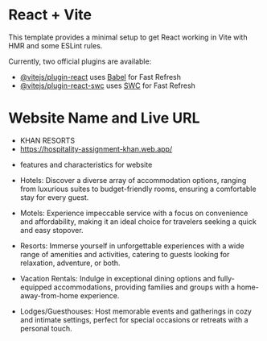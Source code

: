 # React + Vite

This template provides a minimal setup to get React working in Vite with HMR and some ESLint rules.

Currently, two official plugins are available:

- [@vitejs/plugin-react](https://github.com/vitejs/vite-plugin-react/blob/main/packages/plugin-react/README.md) uses [Babel](https://babeljs.io/) for Fast Refresh
- [@vitejs/plugin-react-swc](https://github.com/vitejs/vite-plugin-react-swc) uses [SWC](https://swc.rs/) for Fast Refresh

# Website Name and Live URL 
- KHAN RESORTS 
- https://hospitality-assignment-khan.web.app/

* features and characteristics for website 
- Hotels: Discover a diverse array of accommodation options, ranging from luxurious suites to budget-friendly rooms, ensuring a comfortable stay for every guest.

- Motels: Experience impeccable service with a focus on convenience and affordability, making it an ideal choice for travelers seeking a quick and easy stopover.

- Resorts: Immerse yourself in unforgettable experiences with a wide range of amenities and activities, catering to guests looking for relaxation, adventure, or both.

- Vacation Rentals: Indulge in exceptional dining options and fully-equipped accommodations, providing families and groups with a home-away-from-home experience.
- Lodges/Guesthouses: Host memorable events and gatherings in cozy and intimate settings, perfect for special occasions or retreats with a personal touch.


